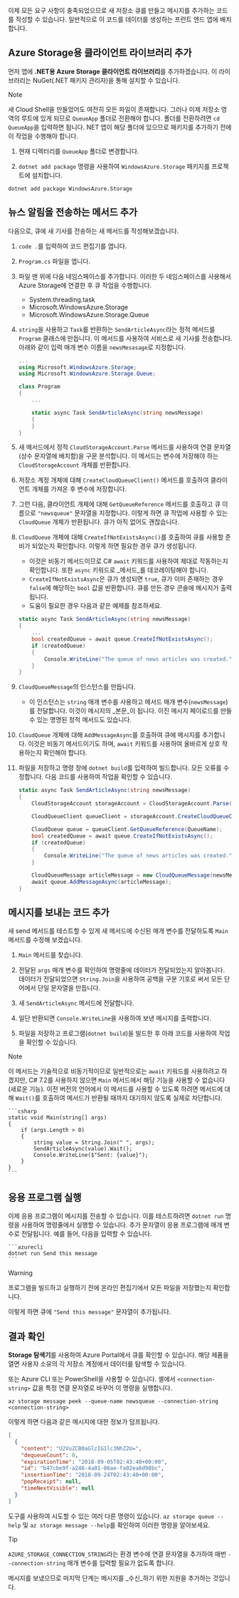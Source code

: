 이제 모든 요구 사항이 충족되었으므로 새 저장소 큐를 만들고 메시지를 추가하는 코드를 작성할 수 있습니다. 일반적으로 이 코드를 데이터를 생성하는 프런트 엔드 앱에 배치합니다.

## <a name="add-the-client-library-for-azure-storage"></a>Azure Storage용 클라이언트 라이브러리 추가

먼저 앱에 **.NET용 Azure Storage 클라이언트 라이브러리**를 추가하겠습니다. 이 라이브러리는 NuGet(.NET 패키지 관리자)을 통해 설치할 수 있습니다. 

> [!NOTE]
> 새 Cloud Shell을 만들었어도 여전히 모든 파일이 존재합니다. 그러나 이제 저장소 영역의 루트에 있게 되므로 `QueueApp` 폴더로 전환해야 합니다. 폴더를 전환하려면 `cd QueueApp`을 입력하면 됩니다. NET 앱이 해당 폴더에 있으므로 패키지를 추가하기 전에 이 작업을 수행해야 합니다.

1. 현재 디렉터리를 `QueueApp` 폴더로 변경합니다.

1. `dotnet add package` 명령을 사용하여 `WindowsAzure.Storage` 패키지를 프로젝트에 설치합니다.

```azurecli
dotnet add package WindowsAzure.Storage
```

## <a name="add-a-method-to-send-a-news-alert"></a>뉴스 알림을 전송하는 메서드 추가

다음으로, 큐에 새 기사를 전송하는 새 메서드를 작성해보겠습니다.

1. `code .`를 입력하여 코드 편집기를 엽니다.

1. `Program.cs` 파일을 엽니다.

1. 파일 맨 위에 다음 네임스페이스를 추가합니다. 이러한 두 네임스페이스를 사용해서 Azure Storage에 연결한 후 큐 작업을 수행합니다.

    - System.threading.task
    - Microsoft.WindowsAzure.Storage
    - Microsoft.WindowsAzure.Storage.Queue

1. `string`을 사용하고 `Task`를 반환하는 `SendArticleAsync`라는 정적 메서드를 `Program` 클래스에 만듭니다. 이 메서드를 사용하여 서비스로 새 기사를 전송합니다. 아래와 같이 입력 매개 변수 이름을 `newsMesasage`로 지정합니다.

    ```csharp
    ...
    using Microsoft.WindowsAzure.Storage;
    using Microsoft.WindowsAzure.Storage.Queue; 
    
    class Program
    {
        ...
    
        static async Task SendArticleAsync(string newsMessage)
        {
        }
    }
    ```
    
1. 새 메서드에서 정적 `CloudStorageAccount.Parse` 메서드를 사용하여 연결 문자열(상수 문자열에 배치함)을 구문 분석합니다. 이 메서드는 변수에 저장해야 하는 `CloudStorageAccount` 개체를 반환합니다.

1. 저장소 계정 개체에 대해 `CreateCloudQueueClient()` 메서드를 호출하여 클라이언트 개체를 가져온 후 변수에 저장합니다.

1. 그런 다음, 클라이언트 개체에 대해 `GetQueueReference` 메서드를 호출하고 큐 이름으로 `"newsqueue"` 문자열을 지정합니다. 이렇게 하면 큐 작업에 사용할 수 있는 `CloudQueue` 개체가 반환됩니다. 큐가 아직 없어도 괜찮습니다.

1. `CloudQueue` 개체에 대해 `CreateIfNotExistsAsync()`를 호출하여 큐를 사용할 준비가 되었는지 확인합니다. 이렇게 하면 필요한 경우 큐가 생성됩니다.
    - 이것은 비동기 메서드이므로 C# `await` 키워드를 사용하여 제대로 작동하는지 확인합니다. 또한 `async` 키워드로 _메서드_를 데코레이팅해야 합니다. 
    - `CreateIfNotExistsAsync`은 큐가 생성되면 `true`, 큐가 이미 존재하는 경우 `false`에 해당하는 `bool` 값을 반환합니다. 큐를 만든 경우 콘솔에 메시지가 출력됩니다.
    - 도움이 필요한 경우 다음과 같은 예제를 참조하세요.

    ```csharp
    static async Task SendArticleAsync(string newsMessage)
    {
        ...
        bool createdQueue = await queue.CreateIfNotExistsAsync();
        if (createdQueue)
        {
            Console.WriteLine("The queue of news articles was created.");
        }
    }
    ```

1. `CloudQueueMessage`의 인스턴스를 만듭니다. 
    - 이 인스턴스는 `string` 매개 변수를 사용하고 메서드 매개 변수(`newsMessage`)를 전달합니다. 이것이 메시지의 _본문_이 됩니다. 이진 메시지 페이로드를 만들 수 있는 명명된 정적 메서드도 있습니다.
    

1. `CloudQueue` 개체에 대해 `AddMessageAsync`를 호출하여 큐에 메시지를 추가합니다. 이것은 비동기 메서드이기도 하며, `await` 키워드를 사용하여 올바르게 상호 작용하는지 확인해야 합니다.

1. 파일을 저장하고 명령 창에 `dotnet build`를 입력하여 빌드합니다. 모든 오류를 수정합니다. 다음 코드를 사용하여 작업을 확인할 수 있습니다.

    ```csharp
    static async Task SendArticleAsync(string newsMessage)
    {
        CloudStorageAccount storageAccount = CloudStorageAccount.Parse(ConnectionString);
    
        CloudQueueClient queueClient = storageAccount.CreateCloudQueueClient();
    
        CloudQueue queue = queueClient.GetQueueReference(QueueName);
        bool createdQueue = await queue.CreateIfNotExistsAsync();
        if (createdQueue)
        {
            Console.WriteLine("The queue of news articles was created.");
        }
    
        CloudQueueMessage articleMessage = new CloudQueueMessage(newsMessage);
        await queue.AddMessageAsync(articleMessage);
    }
    ```

## <a name="add-code-to-send-a-message"></a>메시지를 보내는 코드 추가

새 send 메서드를 테스트할 수 있게 새 메서드에 수신된 매개 변수를 전달하도록 `Main` 메서드를 수정해 보겠습니다.

1. `Main` 메서드를 찾습니다.

1. 전달된 `args` 매개 변수를 확인하여 명령줄에 데이터가 전달되었는지 알아봅니다. 데이터가 전달되었으면 `String.Join`을 사용하여 공백을 구분 기호로 써서 모든 단어에서 단일 문자열을 만듭니다.

1. 새 `SendArticleAsync` 메서드에 전달합니다. 

1. 일단 반환되면 `Console.WriteLine`을 사용하여 보낸 메시지를 출력합니다.

1. 파일을 저장하고 프로그램(`dotnet build`)을 빌드한 후 아래 코드를 사용하여 작업을 확인할 수 있습니다.

> [!NOTE]
> 이 메서드는 기술적으로 비동기적이므로 일반적으로는 `await` 키워드를 사용하려고 하겠지만, C# 7.2를 사용하지 않으면 `Main` 메서드에서 해당 기능을 사용할 수 없습니다(새로운 기능). 이전 버전의 언어에서 이 메서드를 사용할 수 있도록 하려면 메서드에 대해 `Wait()`를 호출하여 메서드가 반환될 때까지 대기하지 않도록 실제로 차단합니다.

    ```csharp
    static void Main(string[] args)
    {
        if (args.Length > 0)
        {
            string value = String.Join(" ", args);
            SendArticleAsync(value).Wait();
            Console.WriteLine($"Sent: {value}");
        }
    }
    ```

## <a name="execute-the-application"></a>응용 프로그램 실행

이제 응용 프로그램이 메시지를 전송할 수 있습니다. 이를 테스트하려면 `dotnet run` 명령을 사용하여 명령줄에서 실행할 수 있습니다. 추가 문자열이 응용 프로그램에 매개 변수로 전달됩니다. 예를 들어, 다음을 입력할 수 있습니다.

    ```azurecli
    dotnet run Send this message
    ```

> [!WARNING]
> 프로그램을 빌드하고 실행하기 전에 온라인 편집기에서 모든 파일을 저장했는지 확인합니다.

이렇게 하면 큐에 `"Send this message"` 문자열이 추가됩니다.

## <a name="check-your-results"></a>결과 확인

**Storage 탐색기**를 사용하여 Azure Portal에서 큐를 확인할 수 있습니다. 해당 제품을 열면 사용자 소유의 각 저장소 계정에서 데이터를 탐색할 수 있습니다.

또는 Azure CLI 또는 PowerShell을 사용할 수 있습니다. 셸에서 `<connection-string>` 값을 특정 연결 문자열로 바꾸어 이 명령을 실행합니다.

```azurecli
az storage message peek --queue-name newsqueue --connection-string <connection-string> 
```

이렇게 하면 다음과 같은 메시지에 대한 정보가 덤프됩니다.

```json
[
  {
    "content": "U2VuZCB0aGlzIG1lc3NhZ2U=",
    "dequeueCount": 0,
    "expirationTime": "2018-09-05T02:43:40+00:00",
    "id": "b47cbe9f-a246-4a81-86ae-fa02ea8d98bc",
    "insertionTime": "2018-09-24T02:43:40+00:00",
    "popReceipt": null,
    "timeNextVisible": null
  }
]
```

도구를 사용하여 시도할 수 있는 여러 다른 명령이 있습니다. `az storage queue --help` 및 `az storage message --help`를 확인하여 이러한 명령을 알아보세요.

> [!TIP]
> `AZURE_STORAGE_CONNECTION_STRING`라는 환경 변수에 연결 문자열을 추가하여 매번 `--connection-string` 매개 변수를 입력할 필요가 없도록 합니다.

메시지를 보냈으므로 마지막 단계는 메시지를 _수신_하기 위한 지원을 추가하는 것입니다.